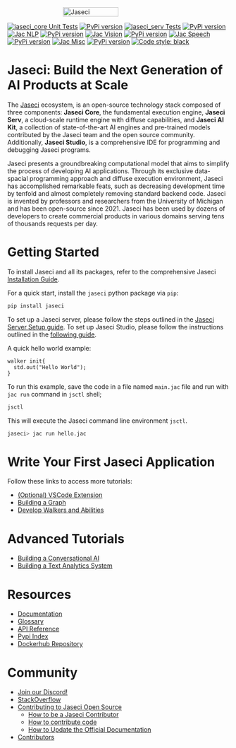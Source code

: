 

<div style="display: flex; justify-content: center; align-items: center;">
  <img src="https://www.jaseci.org/wp-content/uploads/2022/02/jaseki-logo-inverted-rgb.svg" alt="Jaseci" width="50%" />
</div>


[![jaseci_core Unit Tests](https://github.com/Jaseci-Labs/jaseci/actions/workflows/jaseci-core-test.yml/badge.svg?branch=main)](https://github.com/Jaseci-Labs/jaseci/actions/workflows/jaseci-core-test.yml) [![PyPi version](https://badgen.net/pypi/v/jaseci/)](https://pypi.org/project/jaseci)
[![jaseci_serv Tests](https://github.com/Jaseci-Labs/jaseci/actions/workflows/jaseci-serv-test.yml/badge.svg)](https://github.com/Jaseci-Labs/jaseci/actions/workflows/jaseci-serv-test.yml) [![PyPi version](https://badgen.net/pypi/v/jaseci-serv/)](https://pypi.org/project/jaseci-serv)
[![Jac NLP](https://github.com/Jaseci-Labs/jaseci/actions/workflows/jac-nlp-test.yml/badge.svg?branch=main)](https://github.com/Jaseci-Labs/jaseci/actions/workflows/jac-nlp-test.yml)  [![PyPi version](https://badgen.net/pypi/v/jac_nlp/)](https://pypi.org/project/jac-nlp)
[![Jac Vision](https://github.com/Jaseci-Labs/jaseci/actions/workflows/jac-vision-test.yml/badge.svg?branch=main)](https://github.com/Jaseci-Labs/jaseci/actions/workflows/jac-vision-test.yml)  [![PyPi version](https://badgen.net/pypi/v/jac_vision/)](https://pypi.org/project/jac-vision)
[![Jac Speech](https://github.com/Jaseci-Labs/jaseci/actions/workflows/jac-speech-test.yml/badge.svg?branch=main)](https://github.com/Jaseci-Labs/jaseci/actions/workflows/jac-speech-test.yml)  [![PyPi version](https://badgen.net/pypi/v/jac_speech/)](https://pypi.org/project/jac-speech)
[![Jac Misc](https://github.com/Jaseci-Labs/jaseci/actions/workflows/jac-misc-test.yml/badge.svg?branch=main)](https://github.com/Jaseci-Labs/jaseci/actions/workflows/jac-misc-test.yml)  [![PyPi version](https://badgen.net/pypi/v/jac_misc/)](https://pypi.org/project/jac-misc)
[![Code style: black](https://img.shields.io/badge/code%20style-black-000000.svg)](https://github.com/psf/black)


# Jaseci: Build the Next Generation of AI Products at Scale

The [Jaseci](https://www.jaseci.org/) ecosystem, is an open-source technology stack composed of three components:
**Jaseci Core**, the fundamental execution engine,
**Jaseci Serv**, a cloud-scale runtime engine with diffuse capabilities,
and **Jaseci AI Kit**, a collection of state-of-the-art AI engines and pre-trained models contributed by the Jaseci team and the open source community. Additionally, **Jaseci Studio**, is a comprehensive IDE for programming and debugging Jaseci programs.

Jaseci presents a groundbreaking computational model that aims to simplify the process of developing AI applications. Through its exclusive data-spacial programming approach and diffuse execution environment, Jaseci has accomplished remarkable feats, such as decreasing development time by tenfold and almost completely removing standard backend code. Jaseci is invented by professors and researchers from the University of Michigan and has been open-source since 2021. Jaseci has been used by dozens of developers to create commercial products in various domains serving tens of thousands requests per day.

# Getting Started

To install Jaseci and all its packages, refer to the comprehensive Jaseci [Installation Guide](https://docs.jaseci.org/docs/docs/getting_started/installation).

For a quick start, install the `jaseci` python package via `pip`:

```bash
pip install jaseci
```

To set up a Jaseci server, please follow the steps outlined in the [Jaseci Server Setup guide](https://docs.jaseci.org/docs/docs/getting_started/setup_jaseci_serv).
To set up Jaseci Studio, please follow the instructions outlined in the [following guide](https://docs.jaseci.org/docs/docs/getting_started/setting_up_jaseci_studio).

A quick hello world example:
```jac
walker init{
  std.out("Hello World");
}
```

To run this example, save the code in a file named `main.jac` file and run with `jac run` command in `jsctl` shell;

```bash
jsctl
```
This will execute the Jaseci command line environment `jsctl`.

```bash
jaseci> jac run hello.jac
```

# Write Your First Jaseci Application
Follow these links to access more tutorials:

- [(Optional) VSCode Extension](https://docs.jaseci.org/docs/docs/getting_started/writing_first_app/setting_up_code_editor)
- [Building a Graph](https://docs.jaseci.org/docs/docs/getting_started/writing_first_app/buidling_graph)
- [Develop Walkers and Abilities](https://docs.jaseci.org/docs/docs/getting_started/writing_first_app/playing_with_walkers_and_abilities)

# Advanced Tutorials
  - [Building a Conversational AI](https://docs.jaseci.org/docs/category/build-a-conversational-ai-system-with-jaseci)
  - [Building a Text Analytics System](https://docs.jaseci.org/docs/category/text-analitics-with-jaseci)

# Resources
- [Documentation](https://docs.jaseci.org/)
- [Glossary](docs/docs/docs/glossary.md)
- [API Reference](https://api.jaseci.org/docs/)
- [Pypi Index](https://pypi.org/project/jaseci/)
- [Dockerhub Repository](https://hub.docker.com/u/jaseci)

# Community
- [Join our Discord!](https://discord.gg/zDYe3dKd)
- [StackOverflow](https://stackoverflow.com/questions/tagged/jaseci)
- [Contributing to Jaseci Open Source](CONTRIBUTING.md)
  - [How to be a Jaseci Contributor](CONTRIBUTING.md#how-to-be-a-jaseci-contributor)
  - [How to contribute code](CONTRIBUTING.md#how-to-contribute-code)
  - [How to Update the Official Documentation](CONTRIBUTING.md#how-to-update-the-official-documentation)
- [Contributors](CONTRIBUTORS.md)
